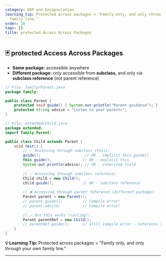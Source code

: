 ```yaml
---
category: OOP and Encapsulation
learning_tip: Protected across packages = "Family only, and only through your own
  family line."
order: 20
tags: []
title: protected Access Across Packages
---
```


## 🃏 protected Access Across Packages

- **Same package:** accessible anywhere
- **Different package:** only accessible from **subclass**, and only via **subclass reference** (not parent reference)

```java
// File: family/Parent.java
package family;

public class Parent {
    protected void guide() { System.out.println("Parent guidance"); }
    protected String advice = "Listen to your parents";
}

// File: extended/Child.java  
package extended;
import family.Parent;

public class Child extends Parent {
    void test() {
        // ✅ Accessing through subclass (this):
        guide();                    // OK - implicit this.guide()
        this.guide();              // OK - explicit this
        System.out.println(advice); // OK - inherited field
        
        // ✅ Accessing through subclass reference:
        Child child = new Child();
        child.guide();             // OK - subclass reference
        
        // ❌ Accessing through parent reference (different package):
        Parent parent = new Parent();
        // parent.guide();         // Compile error!
        // parent.advice;          // Compile error!
        
        // ✅ But this works (casting):
        Parent parentRef = new Child();
        // parentRef.guide();      // Still compile error - reference type matters
    }
}
```

**💡 Learning Tip:** Protected across packages = "Family only, and only through your own family line."

---
